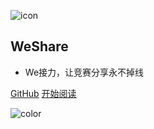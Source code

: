 ![icon](https://weshare.xin/cover.jpg)

## WeShare

- We接力，让竞赛分享永不掉线


[GitHub](https://github.com/weshare2025/weshare.github.io)
[开始阅读](README.md)



<!-- 背景色 -->
![color](#fff)
